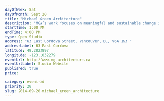 ```yaml
---
dayOfWeek: Sat
dayOfMonth: Sept 20
title: "Michael Green Architecture"
description: "MGA’s work focuses on meaningful and sustainable change in building through innovation in building sciences and design. With projects around the world and a team of 25 designers and architects, we are vested in helping build healthier communities through architecture, interiors, landscape, and urban design."
startTime: 1:00 PM
endTime: 4:00 PM
type: Open Studio
address: "63 East Cordova Street, Vancouver, BC, V6A 1K3 "
addressLabel: 63 East Cordova
latitude: 49.2823897
longitude: -123.1032279
eventUrl: http://www.mg-architecture.ca
eventUrlLabel: Studio Website
published: true
price: 

category: event-20
priority: 28
slug: 2014-09-20-michael_green_architecture
---
```

